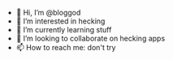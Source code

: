 - 👋 Hi, I’m @bloggod
- 👀 I’m interested in hecking
- 🌱 I’m currently learning stuff
- 💞️ I’m looking to collaborate on hecking apps
- 📫 How to reach me: don't try

<!---
bloggod/bloggod is a ✨ special ✨ repository because its `README.md` (this file) appears on your GitHub profile.
You can click the Preview link to take a look at your changes.
--->
